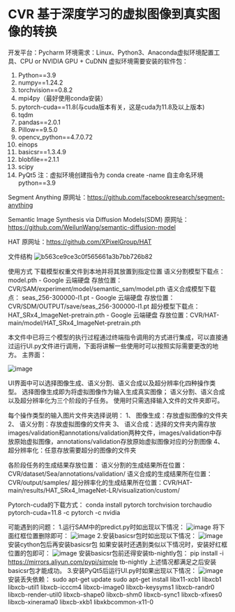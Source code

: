 # CVR 基于深度学习的虚拟图像到真实图像的转换
开发平台：Pycharm
环境需求：Linux、Python3、Anaconda虚拟环境配置工具、CPU or NVIDIA GPU + CuDNN
虚拟环境需要安装的软件包：
1.	Python==3.9
2.	numpy==1.24.2
3.	torchvision==0.8.2
4.	mpi4py（最好使用conda安装）
5.	pytorch-cuda==11.8(与cuda版本有关，这是cuda为11.8及以上版本)
6.	tqdm
7.	pandas==2.0.1
8.	Pillow==9.5.0
9.	opencv_python==4.7.0.72
10.	einops
11.	basicsr==1.3.4.9
12.	blobfile==2.1.1
13.	scipy
14.	PyQt5
注：虚拟环境创建指令为 conda create -name 自主命名环境 python==3.9

Segment Anything 原网址：https://github.com/facebookresearch/segment-anything

Semantic Image Synthesis via Diffusion Models(SDM) 原网址：https://github.com/WeilunWang/semantic-diffusion-model

HAT 原网址：https://github.com/XPixelGroup/HAT

文件结构
![b563ce9ce3c0f565661a3b7bb726b82](https://github.com/GAInuist/CVR/assets/157414652/917a99d6-26d2-4e4a-bb4f-fd5226a37ab5)

使用方式
	下载模型权重文件到本地并将其放置到指定位置
	语义分割模型下载点：
model.pth - Google 云端硬盘
存放位置：CVR/SAM/experiment/model/semantic_sam/model.pth
语义合成模型下载点：
	seas_256-300000-l1.pt - Google 云端硬盘
存放位置：CVR/SDM/OUTPUT/save/seas_256-300000-l1.pt
超分模型下载点：
HAT_SRx4_ImageNet-pretrain.pth - Google 云端硬盘
存放位置：CVR/HAT-main/model/HAT_SRx4_ImageNet-pretrain.pth

本文件中已将三个模型的执行过程通过终端指令调用的方式进行集成，可以直接通过运行UI.py文件进行调用，下面将讲解一些使用时可以按照实际需要更改的地方。
主界面：

![image](https://github.com/GAInuist/CVR/assets/157414652/2cd4fd43-d11c-41ad-b01f-97eb5161dc09)

UI界面中可以选择图像生成、语义分割、语义合成以及超分辨率化四种操作类型。
选择图像生成即为将虚拟图像作为输入生成真实图像；
语义分割、语义合成以及超分辨率化为三个阶段的子任务。
	使用时只需选择输入文件的文件夹即可。

每个操作类型的输入图片文件夹选择说明：
1、	图像生成：存放虚拟图像的文件夹
2、	语义分割：存放虚拟图像的文件夹
3、	语义合成：选择的文件夹内需存放images/validation和annotations/validation两种文件，images/validation中存放原始虚拟图像，annotations/validation存放原始虚拟图像对应的分割图像
4、	超分辨率化：任意存放需要超分的图像的文件夹

各阶段任务的生成结果存放位置：
	语义分割的生成结果所在位置：CVR/dataset/Sea/annotations/validation/
	语义合成的生成结果所在位置：CVR/output/samples/
	超分辨率化的生成结果所在位置：CVR/HAT-main/results/HAT_SRx4_ImageNet-LR/visualization/custom/

Pytorch-cuda的下载方式：
conda install pytorch torchvision torchaudio pytorch-cuda=11.8 -c pytorch -c nvidia

可能遇到的问题：
1.运行SAM中的predict.py时如出现以下情况：
 ![image](https://github.com/GAInuist/CVR/assets/157414652/065959af-aae8-4c0e-ac23-ce4f2ef55fb3)
将下面红框位置删除即可：
 ![image](https://github.com/GAInuist/CVR/assets/157414652/1684c29a-a629-48a8-b8c8-a1e399f1ff6e)
2.安装basicsr包时如出现以下情况：
 ![image](https://github.com/GAInuist/CVR/assets/157414652/6d12ef3e-5982-4322-9d05-6ebdda8f35bd)
	安装cython包后再安装basicsr包
	如果安装时还遇到类似以下情况时，安装好红框位置的包即可：
 ![image](https://github.com/GAInuist/CVR/assets/157414652/e2c52579-6f93-48f7-99b1-669a8efb111b)
	安装basicsr包前还得安装tb-nightly包：
pip install -i https://mirrors.aliyun.com/pypi/simple tb-nightly
上述情况都满足之后安装basicsr包才能成功。
	3.安装PyQt5后运行UI.py时如果出现以下情况：
 ![image](https://github.com/GAInuist/CVR/assets/157414652/f853ee75-9a4e-47c1-b522-1242d2326125)
	安装丢失依赖：
sudo apt-get update
sudo apt-get install libx11-xcb1 libxcb1 libxcb-util1 libxcb-icccm4 libxcb-image0 libxcb-keysyms1 libxcb-randr0 libxcb-render-util0 libxcb-shape0 libxcb-shm0 libxcb-sync1 libxcb-xfixes0 libxcb-xinerama0 libxcb-xkb1 libxkbcommon-x11-0

